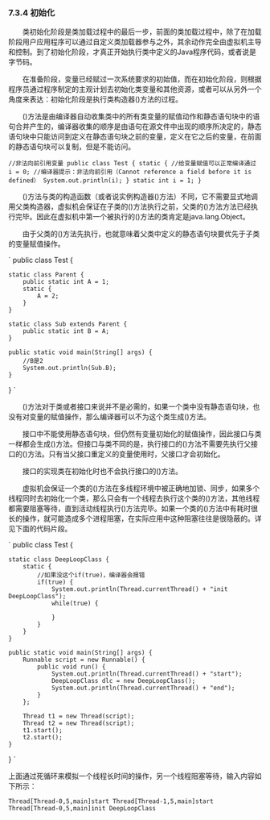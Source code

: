 ### 7.3.4 初始化

　　类初始化阶段是类加载过程中的最后一步，前面的类加载过程中，除了在加载阶段用户应用程序可以通过自定义类加载器参与之外，其余动作完全由虚拟机主导和控制。到了初始化阶段，才真正开始执行类中定义的Java程序代码，或者说是字节码。

　　在准备阶段，变量已经赋过一次系统要求的初始值，而在初始化阶段，则根据程序员通过程序制定的主观计划去初始化类变量和其他资源，或者可以从另外一个角度来表达：初始化阶段是执行类构造器<clinit>()方法的过程。

　　<clinit>()方法是由编译器自动收集类中的所有类变量的赋值动作和静态语句块中的语句合并产生的，编译器收集的顺序是由语句在源文件中出现的顺序所决定的，静态语句块中只能访问到定义在静态语句块之前的变量，定义在它之后的变量，在前面的静态语句块可以复制，但是不能访问。

`
//非法向前引用变量
public class Test {
    static {
		//给变量赋值可以正常编译通过
        i = 0;
        //编译器提示：非法向前引用（Cannot reference a field before it is defined）
        System.out.println(i);
    }
    static int i = 1;
}
`

　　<clinit>()方法与类的构造函数（或者说实例构造器<init>()方法）不同，它不需要显式地调用父类构造器，虚拟机会保证在子类的<clinit>()方法执行之前，父类的<clinit>()方法方法已经执行完毕。因此在虚拟机中第一个被执行的<clinit>()方法的类肯定是java.lang.Object。

　　由于父类的<clinit>()方法先执行，也就意味着父类中定义的静态语句块要优先于子类的变量赋值操作。

`
public class Test {
  
    static class Parent {
        public static int A = 1;
        static {
            A = 2;
        }
    }
    
    static class Sub extends Parent {
        public static int B = A;
    }
    
    public static void main(String[] args) {
        //B是2
        System.out.println(Sub.B);
    }
}
`

　　<clinit>()方法对于类或者接口来说并不是必需的，如果一个类中没有静态语句块，也没有对变量的赋值操作，那么编译器可以不为这个类生成<clinit>()方法。

　　接口中不能使用静态语句块，但仍然有变量初始化的赋值操作，因此接口与类一样都会生成<clinit>()方法。但接口与类不同的是，执行接口的<clinit>()方法不需要先执行父接口的<clinit>()方法。只有当父接口重定义的变量使用时，父接口才会初始化。

　　接口的实现类在初始化时也不会执行接口的<clinit>()方法。

　　虚拟机会保证一个类的<clinit>()方法在多线程环境中被正确地加锁、同步，如果多个线程同时去初始化一个类，那么只会有一个线程去执行这个类的<clinit>()方法，其他线程都需要阻塞等待，直到活动线程执行<clinit>()方法完毕。如果一个类的<clinit>()方法中有耗时很长的操作，就可能造成多个进程阻塞，在实际应用中这种阻塞往往是很隐蔽的。详见下面的代码片段。

`
public class Test {
  
    static class DeepLoopClass {
        static {
            //如果没这个if(true)，编译器会报错
            if(true) {
                System.out.println(Thread.currentThread() + "init DeepLoopClass");
                while(true) {
                    
                }
            }
        }
    }
    
    public static void main(String[] args) {
        Runnable script = new Runnable() {
            public void run() {
                System.out.println(Thread.currentThread() + "start");
                DeepLoopClass dlc = new DeepLoopClass();
                System.out.println(Thread.currentThread() + "end");
            }
        };
        
        Thread t1 = new Thread(script);
        Thread t2 = new Thread(script);
        t1.start();
        t2.start();
    }
}
`

上面通过死循环来模拟一个线程长时间的操作，另一个线程阻塞等待，输入内容如下所示：

`
Thread[Thread-0,5,main]start
Thread[Thread-1,5,main]start
Thread[Thread-0,5,main]init DeepLoopClass
`

